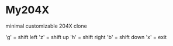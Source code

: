 My204X
======

minimal customizable 204X clone

'g' = shift left
'z' = shift up
'h' = shift right
'b' = shift down
'x' = exit

